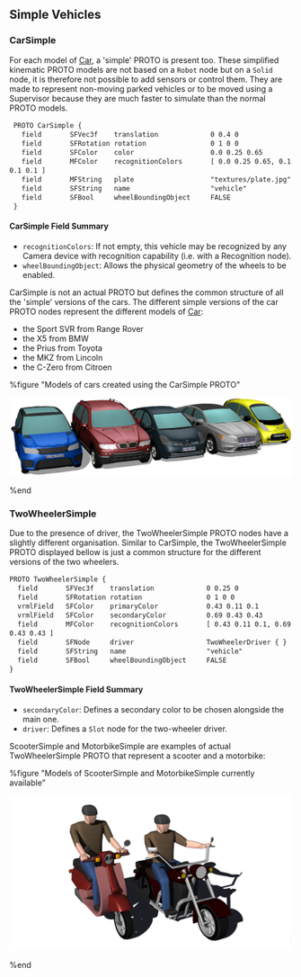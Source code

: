 ## Simple Vehicles

### CarSimple

For each model of [Car](#car), a 'simple' PROTO is present too.
These simplified kinematic PROTO models are not based on a `Robot` node but on a `Solid` node, it is therefore not possible to add sensors or control them.
They are made to represent non-moving parked vehicles or to be moved using a Supervisor because they are much faster to simulate than the normal PROTO models.

```
 PROTO CarSimple {
   field       SFVec3f    translation             0 0.4 0
   field       SFRotation rotation                0 1 0 0
   field       SFColor    color                   0.0 0.25 0.65
   field       MFColor    recognitionColors       [ 0.0 0.25 0.65, 0.1 0.1 0.1 ]
   field       MFString   plate                   "textures/plate.jpg"
   field       SFString   name                    "vehicle"
   field       SFBool     wheelBoundingObject     FALSE
 }
```

#### CarSimple Field Summary

- `recognitionColors`: If not empty, this vehicle may be recognized by any Camera device with recognition capability (i.e. with a Recognition node).
- `wheelBoundingObject`: Allows the physical geometry of the wheels to be enabled.

CarSimple is not an actual PROTO but defines the common structure of all the 'simple' versions of the cars.
The different simple versions of the car PROTO nodes represent the different models of [Car](#car):

- the Sport SVR from Range Rover
- the X5 from BMW
- the Prius from Toyota
- the MKZ from Lincoln
- the C-Zero from Citroen

%figure "Models of cars created using the CarSimple PROTO"

![cars.png](images/cars.png)

%end

### TwoWheelerSimple

Due to the presence of driver, the TwoWheelerSimple PROTO nodes have a slightly different organisation.
Similar to CarSimple, the TwoWheelerSimple PROTO displayed bellow is just a common structure for the different versions of the two wheelers.

```
PROTO TwoWheelerSimple {
  field       SFVec3f    translation             0 0.25 0
  field       SFRotation rotation                0 1 0 0
  vrmlField   SFColor    primaryColor            0.43 0.11 0.1
  vrmlField   SFColor    secondaryColor          0.69 0.43 0.43
  field       MFColor    recognitionColors       [ 0.43 0.11 0.1, 0.69 0.43 0.43 ]
  field       SFNode     driver                  TwoWheelerDriver { }
  field       SFString   name                    "vehicle"
  field       SFBool     wheelBoundingObject     FALSE
}
```

#### TwoWheelerSimple Field Summary

- `secondaryColor`: Defines a secondary color to be chosen alongside the main one.
- `driver`: Defines a `Slot` node for the two-wheeler driver.

ScooterSimple and MotorbikeSimple are examples of actual TwoWheelerSimple PROTO that represent a scooter and a motorbike:

%figure "Models of ScooterSimple and MotorbikeSimple currently available"

![two_wheelers.png](images/two_wheelers.png)

%end
